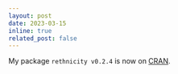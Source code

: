 ```yaml
---
layout: post
date: 2023-03-15
inline: true
related_post: false
---
```


My package `rethnicity v0.2.4` is now on [CRAN](https://cran.r-project.org/web/packages/rethnicity/index.html).
